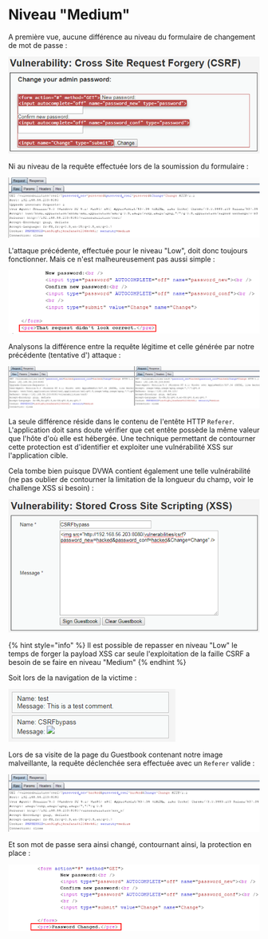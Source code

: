 # Niveau "Medium"

A première vue, aucune différence au niveau du formulaire de changement de mot de passe :

![](../../../../.gitbook/assets/f25e26c4fec0b697b8ff774f7ea91ab4.png)

Ni au niveau de la requête effectuée lors de la soumission du formulaire :

![](../../../../.gitbook/assets/41f83d7a7ebc0b31f89865fb6b795d38.png)

L'attaque précédente, effectuée pour le niveau "Low", doit donc toujours fonctionner. Mais ce n'est malheureusement pas aussi simple :

![](../../../../.gitbook/assets/bfe2487eaf3948bcc51c89015ab3c758.png)



Analysons la différence entre la requête légitime et celle générée par notre précédente \(tentative d'\) attaque :

![](../../../../.gitbook/assets/57e93dd720248cb62751c3e65862f417.png)

La seule différence réside dans le contenu de l'entête HTTP `Referer`. L'application doit sans doute vérifier que cet entête possède la même valeur que l'hôte d'où elle est hébergée. Une technique permettant de contourner cette protection est d'identifier et exploiter une vulnérabilité XSS sur l'application cible. 

Cela tombe bien puisque DVWA contient également une telle vulnérabilité \(ne pas oublier de contourner la limitation de la longueur du champ, voir le challenge XSS si besoin\) :

![](../../../../.gitbook/assets/8b1b89d32a7c2ffb168a59b9cc2aa285.png)

{% hint style="info" %}
Il est possible de repasser en niveau "Low" le temps de forger la payload XSS car seule l'exploitation de la faille CSRF a besoin de se faire en niveau "Medium"
{% endhint %}



Soit lors de la navigation de la victime :

![](../../../../.gitbook/assets/d0da1fda181ffba0dc7774a0bf695fd4.png)

Lors de sa visite de la page du Guestbook contenant notre image malveillante, la requête déclenchée sera effectuée avec un `Referer` valide :

![](../../../../.gitbook/assets/052890166f4826c302b676545f6c067d%20%281%29.png)

Et son mot de passe sera ainsi changé, contournant ainsi, la protection en place :

![](../../../../.gitbook/assets/ed9212a48569e45bc67a2b0667b49889.png)

## 

